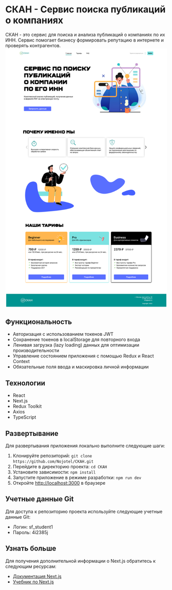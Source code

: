# СКАН - Сервис поиска публикаций о компаниях 

СКАН - это сервис для поиска и анализа публикаций о компаниях по их ИНН. Сервис помогает бизнесу формировать репутацию в интернете и проверять контрагентов.
![Пример интерфейса](./public/screen1.png)

## Функциональность

- Авторизация с использованием токенов JWT
- Сохранение токенов в localStorage для повторного входа
- Ленивая загрузка (lazy loading) данных для оптимизации производительности
- Управление состоянием приложения с помощью Redux и React Context
- Обязательные поля ввода и маскировка личной информации

## Технологии

- React
- Next.js
- Redux Toolkit
- Axios
- TypeScript

## Развертывание

Для развертывания приложения локально выполните следующие шаги:

1. Клонируйте репозиторий: `git clone https://github.com/Nojotel/CKAH.git`
2. Перейдите в директорию проекта: `cd CKAH`
3. Установите зависимости: `npm install`
4. Запустите приложение в режиме разработки: `npm run dev`
5. Откройте [http://localhost:3000](http://localhost:3000) в браузере

## Учетные данные Git

Для доступа к репозиторию проекта используйте следующие учетные данные Git:
- Логин: sf_student1
- Пароль: 4i2385j

## Узнать больше

Для получения дополнительной информации о Next.js обратитесь к следующим ресурсам:

- [Документация Next.js](https://nextjs.org/docs)
- [Учебник по Next.js](https://nextjs.org/learn)
